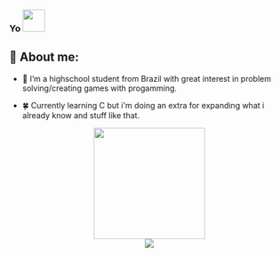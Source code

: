 ### Yo <img src="https://media.giphy.com/media/05zW9D5WgvEn72eNMk/giphy.gif" width="40"/>

## :herb: About me:

- 🌱 I’m a highschool student from Brazil with great interest in problem solving/creating games with progamming.

- 🍀 Currently learning C but i'm doing an extra for expanding what i already know and stuff like that.

<div id="header" align="center">
  <img src="https://media.giphy.com/media/gjrYDwbjnK8x36xZIO/giphy.gif" width="200"/>
</div>

<div id="badges" align = "center">
  <a href="https://www.youtube.com/channel/UCpn4vN8Vc04IEnOhli3DvOA">
  <img src="https://img.shields.io/badge/YouTube-darkred?style=for-the-badge&logo=youtube&logoColor=white"/>
  
  </a>
</div>
